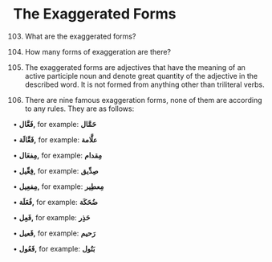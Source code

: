 The Exaggerated Forms
=====================

103. What are the exaggerated forms?

104. How many forms of exaggeration are there?

103. The exaggerated forms are adjectives that have the meaning of an
active participle noun and denote great quantity of the adjective in the
described word. It is not formed from anything other than triliteral
verbs.

104. There are nine famous exaggeration forms, none of them are
according to any rules. They are as follows:

• **فَعَّال,** for example: **حَمَّال**

• **فَعَّالَة,** for example: **علَّامة**

• **مِفعَال,** for example: **مِقدام**

• **فِعِّیل,** for example: **صِدِّیق**

• **مِفعِیل,** for example: **مِعطِیر**

• **فُعَلَة,** for example: **ضُحَکَة**

• **فَعِل,** for example: **حَذِر**

• **فَعیل,** for example: **رَحیم**

• **فَعُول,** for example: **بَتُول**


